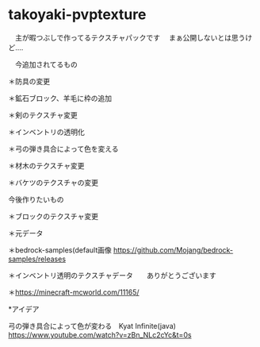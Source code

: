 # takoyaki-pvptexture

　主が暇つぶしで作ってるテクスチャパックです
 　まぁ公開しないとは思うけど....
  
 　今追加されてるもの
  
  ＊防具の変更
  
  ＊鉱石ブロック、羊毛に枠の追加
  
  ＊剣のテクスチャ変更
  
  ＊インベントリの透明化
  
  ＊弓の弾き具合によって色を変える
  
  ＊材木のテクスチャ変更
 
  ＊バケツのテクスチャの変更
  
  
  今後作りたいもの
  
  ＊ブロックのテクスチャ変更
  
  ＊元データ
  
  ＊bedrock-samples(default画像
   https://github.com/Mojang/bedrock-samples/releases
   
   ＊インベントリ透明のテクスチャデータ　　ありがとうございます
   
   ＊https://minecraft-mcworld.com/11165/

   *アイデア
   
   弓の弾き具合によって色が変わる　Kyat Infinite(java)
   https://www.youtube.com/watch?v=zBn_NLc2cYc&t=0s
   
   
